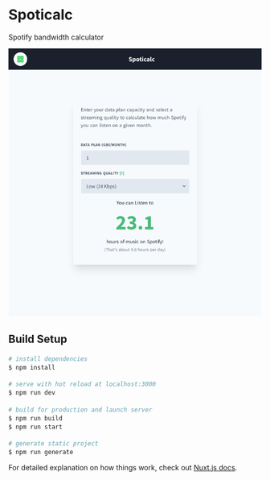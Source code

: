 # Spoticalc

Spotify bandwidth calculator

![Spoticalc preview](https://github.com/iign/spoticalc/blob/master/static/spoticalc.png?raw=true "Spoticalc")

## Build Setup

```bash
# install dependencies
$ npm install

# serve with hot reload at localhost:3000
$ npm run dev

# build for production and launch server
$ npm run build
$ npm run start

# generate static project
$ npm run generate
```

For detailed explanation on how things work, check out [Nuxt.js docs](https://nuxtjs.org).
